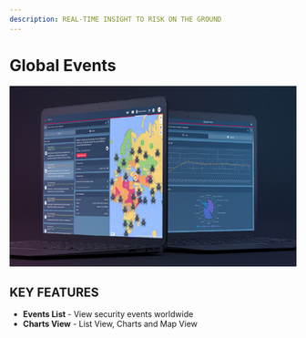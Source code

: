 ```yaml
---
description: REAL-TIME INSIGHT TO RISK ON THE GROUND
---
```


# Global Events

![Real-time insight to risks on the ground](../.gitbook/assets/globaleventsscreen.png)

## KEY FEATURES

* **Events List** - View security events worldwide
* **Charts View** - List View, Charts and Map View

